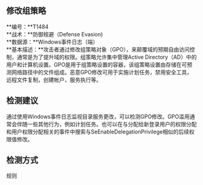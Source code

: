 ## 修改组策略  
**编号：**T1484  
**战术：**防御规避（Defense Evasion)  
**数据源：**Windows事件日志（端）  
**基本描述：**攻击者通过修改组策略对象（GPO），来颠覆域的预期自由访问控制，通常是为了提升域的权限。组策略允许集中管理Active Directory（AD）中的用户和计算机设置。GPO是用于组策略设置的容器，该组策略设置由存储在可预测网络路径中的文件组成。恶意GPO修改可用于实施计划任务，禁用安全工具，远程文件复制，创建帐户，服务执行等。  
## 检测建议  
通过使用Windows事件日志监视目录服务更改，可以检测GPO修改。GPO滥用通常会伴随一些其他行为，例如计划任务。也可以在与分配给新登录用户的权限分配和用户权限分配相关的事件中搜索与SeEnableDelegationPrivilege相似的后续权限值修改。  
## 检测方式  
规则